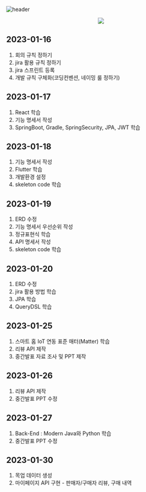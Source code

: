 ![header](https://capsule-render.vercel.app/api?type=waving&color=auto&height=300&section=header&text=가지%20Garage&fontSize=90&animation=fadeIn&fontAlignY=38&descAlignY=51&descAlign=62)
<p align='center'>
  <a href="https://github.com/kyechan99/capsule-render/labels/Idea">
    <img src="https://img.shields.io/badge/happy_coding%20:)%20-%23F7DF1E.svg?&style=for-the-badge&&logoColor=white"/>
  </a>
</p>

## 2023-01-16
1. 회의 규칙 정하기
2. jira 활용 규칙 정하기
3. jira 스프린트 등록
4. 개발 규칙 구체화(코딩컨벤션, 네이밍 룰 정하기)

## 2023-01-17
1. React 학습
2. 기능 명세서 작성
3. SpringBoot, Gradle, SpringSecurity, JPA, JWT 학습

## 2023-01-18
1. 기능 명세서 작성
2. Flutter 학습
3. 개발환경 설정
4. skeleton code 학습

## 2023-01-19
1. ERD 수정
2. 기능 명세서 우선순위 작성
3. 정규표현식 학습
4. API 명세서 작성
5. skeleton code 학습

## 2023-01-20
1. ERD 수정
2. jira 활용 방법 학습
3. JPA 학습
4. QueryDSL 학습

## 2023-01-25
1. 스마트 홈 IoT 연동 표준 매터(Matter) 학습
2. 리뷰 API 제작
3. 중간발표 자료 조사 및 PPT 제작

## 2023-01-26
1. 리뷰 API 제작
2. 중간발표 PPT 수정

## 2023-01-27
1. Back-End : Modern Java와 Python 학습
2. 중간발표 PPT 수정

## 2023-01-30
1. 목업 데이터 생성
2. 마이페이지 API 구현 - 판매자/구매자 리뷰, 구매 내역
